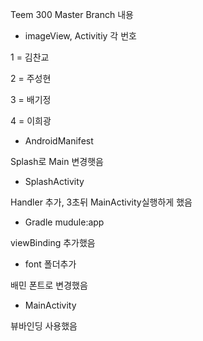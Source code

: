 Teem 300
Master Branch 내용

- imageView, Activitiy 각 번호
  
1 = 김찬교

2 = 주성현

3 = 배기정

4 = 이희광

- AndroidManifest
  
Splash로 Main 변경햇음

- SplashActivity

Handler 추가, 3초뒤 MainActivity실행하게 했음

- Gradle mudule:app
  
viewBinding 추가했음

- font 폴더추가
  
배민 폰트로 변경했음

- MainActivity
  
뷰바인딩 사용했음
